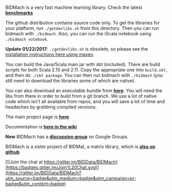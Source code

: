 

BIDMach is a very fast machine learning library. Check the latest <b><a href="https://github.com/BIDData/BIDMach/wiki/Benchmarks">benchmarks</a></b>

The github distribution contains source code only. To get the libraries for your platform, run `./getdevlibs.sh` from this directory. Then you can run bidmach with `./bidmach`. Also, you can run the iScala notebook using `./bidmach notebook`.

**Update 01/22/2017**: `./getdevlibs.sh` is obsolete, so please see the <a href="https://github.com/BIDData/BIDMach/wiki/Installing-and-Running">installation instructions here using maven</a>.

You can build the Java/Scala main jar with sbt (included). There are build scripts for both Scala 2.10 and 2.11. Copy the appropriate one into `build.sbt`, and then do `./sbt package`. You can then run bidmach with `./bidmach` (you still need to download the libraries some of which are native).

You can also download an executable bundle from <b><a href="http://bid2.berkeley.edu/bid-data-project/download/">here</a></b>. You will need the libs from there in order to build from a git branch. We use a lot of native code which isn't all available from repos, and you will save a lot of time and headaches by grabbing compiled versions.

The main project page is <b><a href="http://bid2.berkeley.edu/bid-data-project/">here</a></b>.

Documentation is <b><a href="https://github.com/BIDData/BIDMach/wiki">here in the wiki</a></b>

<b>New</b> BIDMach has a <b><a href="https://groups.google.com/forum/#!forum/bidmach-users-group">discussion group</a></b> on Google Groups.

BIDMach is a sister project of BIDMat, a matrix library, which is 
<b><a href="https://github.com/BIDData/BIDMat">also on github</a></b>



[![Join the chat at https://gitter.im/BIDData/BIDMach](https://badges.gitter.im/Join%20Chat.svg)](https://gitter.im/BIDData/BIDMach?utm_source=badge&utm_medium=badge&utm_campaign=pr-badge&utm_content=badge)